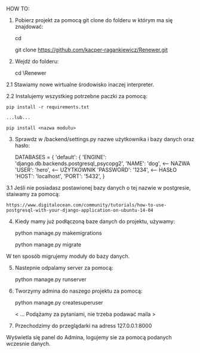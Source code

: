HOW TO: 

1. Pobierz projekt za pomocą git clone do folderu w którym ma się znajdować:
    

    cd <nazwa folderu>

    git clone https://github.com/kacper-ragankiewicz/Renewer.git 


2. Wejdź do folderu: 


    cd \Renewer 


2.1 Stawiamy nowe wirtualne środowisko inaczej interpreter. 

2.2 Instalujemy wszystkieg potrzebne paczki za pomocą: 

    pip install -r requirements.txt 

    ...lub...

    pip install <nazwa modułu> 


3. Sprawdz w /backend/settings.py nazwe użytkownika i bazy danych oraz hasło:
    

    DATABASES = {
    'default': {
        'ENGINE': 'django.db.backends.postgresql_psycopg2',
        'NAME': 'dog', <-- NAZWA
        'USER': 'hero', <-- UŻYTKOWNIK
        'PASSWORD': '1234', <-- HASŁO
        'HOST': 'localhost',
        'PORT': '5432',
    }


3.1 Jeśli nie posiadasz postawionej bazy danych o tej nazwie w postgresie, staiwamy za pomocą: 
    

    https://www.digitalocean.com/community/tutorials/how-to-use-postgresql-with-your-django-application-on-ubuntu-14-04


4. Kiedy mamy już podłączoną baze danych do projektu, używamy:
    

    python manage.py makemigrations

    python manage.py migrate 


W ten sposób migrujemy moduły do bazy danych.

5. Nastepnie odpalamy server za pomocą: 


    python manage.py runserver


6. Tworzymy admina do naszego projektu za pomocą: 
    

    python manage.py createsuperuser 

    < ... Podążamy za pytaniami, nie trzeba podawać maila >


7. Przechodzimy do przeglądarki na adress 127.0.0.1:8000

Wyświetla się panel do Admina, logujemy sie za pomocą podanych wczesnie danych. 

